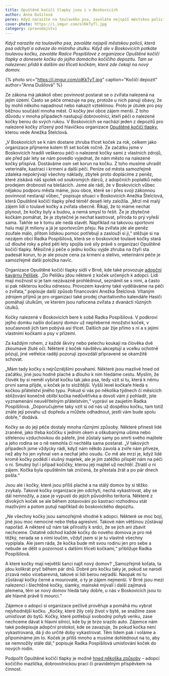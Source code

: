 ```yaml
---
title: Opuštěné kočičí tlapky jsou i v Boskovicích
author: Anna Dušilová
perex: Když narazíte na toulavého psa, zavoláte nejspíš městskou policii, která psa odveze do útulku. Když ale potkáte toulavou kočku, zavoláte Radce Pospíšilové z organizace Opuštěné kočičí tlapky a donesete kočku do jejího domácího kočičího depozitu.
cover-photo: https://i.imgur.com/olKkTyTl.jpg
category: zpravodajství
---
```


*Když narazíte na toulavého psa, zavoláte nejspíš městskou policii, která psa odchytí a odveze do místního útulku. Když ale v Boskovicích potkáte toulavou kočku, zavoláte Radce Pospíšilové z organizace Opuštěné kočičí tlapky a donesete kočku do jejího domácího kočičího depozitu. Tam se nalezenec přidá k dalším asi třiceti kočkám, které zde čekají na nový domov.*

{% photo src="https://i.imgur.com/olKkTyT.jpg" caption="Kočičí depozit" author="Anna Dušilová" %}

Ze zákona má jakákoli obec povinnost postarat se o zvířata nalezená na jejím území. Často se péče omezuje na psy, protože u nich panují obavy, že by mohli někoho napadnout nebo nakazit vzteklinou. Proto je útulek pro psy běžnou součástí mnoha měst. O kočky jeví obce zájem menší. Z toho důvodu v mnoha případech nastupují dobrovolníci, kteří péči o nalezené kočky berou do svých rukou. V Boskovicích se nachází jeden z depozitů pro nalezené kočky zřízený pod hlavičkou organizace [Opuštěné kočičí tlapky](http://www.kocicitlapky.cz), kterou vede Anežka Štelclová.

„V Boskovicích se k nám dostane zhruba třicet koček za rok, celkem jako organizace přijmeme kolem tří set koček ročně. Ze začátku jsme v Boskovicích hradili veškerou péči o nalezené kočky sami z vlastních zdrojů, ale před pár lety se nám povedlo vyjednat, že nám město na nalezené kočky přispívá. Dostáváme osm set korun na kočku. Z toho musíme uhradit veterináře, kastraci i krmení a další péči. Peníze od města samozřejmě zdaleka nepokrývají všechny náklady, zbytek proto doplácíme z peněz, které získává náš spolek od soukromých dárců, z adopčních poplatků nebo prodejem drobností na blešácích. Jsme ale rádi, že v Boskovicích vůbec nějakou podporu města máme, jsou obce, které se i přes svoji zákonnou povinnost nestarají vůbec,“ popisuje situaci v Boskovicích Anežka Štelclová, která Opuštěné kočičí tlapky před téměř deseti lety založila. „Mrzí mě malý zájem lidí o toulavé kočky a zvířata obecně. Říkají, že to máme nechat plynout, že kočky byly a budou, a nemá smysl to řešit. Že je zbytečné kočkám pomáhat, že je zbytečné je nechat kastrovat, příroda to prý vyřeší sama. Takhle se k tomu ale nedá stavět. Například na takovou sportovní halu mají jít miliony a já je sportovcům přeju. Na zvířata jde ale peněz zoufale málo, přitom lidskou pomoc potřebují a zaslouží si ji,“ stěžuje si na nezájem obcí Radka Pospíšilová, která se o boskovické toulavé kočky stará už dlouhé roky a před pěti lety spojila své síly právě s organizací Opuštěné kočičí tlapky. Měsíčně ji péče o jednu kočku vyjde zhruba na čtyři sta padesát korun, to je ale pouze cena za krmení a stelivo, veterinární péče je samozřejmě další položka navíc.

Organizace Opuštěné kočičí tlapky sídlí v Brně, kde také provozuje [adopční kavárnu Pelíšek](http://www.kocicipelisek.cz). „Do Pelíšku jdou některé z koček určených k adopci. Lidi mají možnost si je tam nezávazně prohlédnout, seznámit se s nimi, a často si pak některou kočku odnesou. Provozem kavárny také vyděláváme na péči o zvířata,“ popisuje další způsob financování Anežka Štelclová. Vítaným zdrojem příjmů je pro organizaci také prodej charitativního kalendáře Hasiči pomáhají útulkům, ve kterém jsou nafocena zvířata z dvanácti různých útulků.

Kočky nalezené v Boskovicích bere k sobě Radka Pospíšilová. V podkroví jejího domku našlo dočasný domov už nepřeberné množství koček, v současnosti jich tam pobývá asi třicet. Dalších pár žije přímo s ní a s jejími vlastními kočkami a psy v přízemí.

Za každým rohem, z každé škvíry nebo pelechu koukají na člověka dvě zkoumavé žluté oči. Některé z koček návštěvu akceptují a vcelku ochotně pózují, jiné vetřelce raději pozorují zpovzdálí připravené se okamžitě schovat.

„Mám tady kočky s nejrůznějšími povahami. Některé jsou mazlivé hned od začátku, jiné jsou hodně plaché a dlouho k nim hledáme cestu. Myslím, že člověk by si neměl vybírat kočku tak jako psa, tedy vzít si tu, která k němu první sama přijde, u koček je to složitější. Vyšší level kočkaře hledá s kočkou přátelství jiného typu. Pokud si vás po několika týdnech či měsících sbližování konečně oblíbí kočka nedůvěřivka a dovolí vám ji pohladit, jste vyznamenáni neuvěřitelným přátelstvím,“ vypráví se zaujetím Radka Pospíšilová. „Doporučujeme taky vzít si od nás už dospělou kočku, tam totiž znáte její povahu už dopředu a můžete odhadnout, jestli vám bude spolu dobře,“ dodává.

Kočky se do její péče dostaly mnoha různými způsoby. Některé přinesli lidé zraněné, jako třeba kočičku s jedním okem a oškubanýma ušima nebo střelenou vzduchovkou do páteře, jiné zůstaly samy po smrti svého majitele a jeho rodina se o ně nemohla či nechtěla sama postarat. „V takových případech jsme vždycky rádi, když nám někdo zavolá a zvíře nám přiveze, než aby ho jen vyhnal ven a nechal jeho osudu. Co mě ale mrzí je, když lidé kromě kočky podědí i slušný majetek, ale je jim zatěžko přispět nám na péči o ni. Smutný byl i případ kočičky, kterou její majitel už nechtěl. Ztratil o ni zájem. Kočka byla opuštěním tak zničená, že přestala žrát a po pár dnech pošla.“ 

Jsou ale i kočky, které jsou příliš plaché a na stálý domov by si těžko zvykaly. Takové kočky organizace jen odchytí, nechá vykastrovat, aby se dál nemnožily, a zase je vypustí do jejich původního teritoria. Některé z divokých koček se ale během zotavování po kastraci rozhodnou stát mazlivými a potom putují například do boskovického depozitu.

„Ne všechny kočky jsou samozřejmě vhodné k adopci. Některé se moc bojí, jiné jsou moc nemocné nebo třeba agresivní. Takové nám většinou zůstávají napořád. A některé už nám tak přirostly k srdci, že se jich ani zbavit nechceme. Ostatně odchod každé kočky do nového domova je pro mě těžký, nerada se s nimi loučím, vždyť jsem si je tu vlastně všechny vypiplala. Ale jsem ráda, že kočka bude mít svou rodinu jen pro sebe a nebude se dělit o pozornost s dalšími třiceti kočkami,“ přibližuje Radka Pospíšilová.

A které kočky mají největší šanci najít nový domov? „Samozřejmě koťata, ta jdou kolikrát pryč během pár dnů. Dobré pro kočku taky je, pokud se narodí zrzavá nebo vícebarevná, takové si lidi berou nejradši. Naopak mi tu zůstávají kočky černé a mourovaté, o ty je zájem nejmenší. V Brně jsou mezi nalezenci i šlechtěné kočky, siamky, mainské mývalí i další zajímavá plemena, těm se nový domov hledá taky dobře, u nás v Boskovicích jsou to ale hlavně právě ti mourci.“

Zájemce o adopci si organizace pečlivě prověřuje a pomáhá mu vybrat nejvhodnější kočku. „Kočky, které žily celý život v bytě, se snažíme zase umisťovat do bytů. Kočky, které potřebují svobodný pohyb venku, zase nechceme dávat k hlavní silnici, kde by je brzo srazilo auto. Zájemce nám také podepisuje adopční protokol, kde se zavazuje, že pokud kočka není vykastrovaná, dá ji do určité doby vykastrovat. Těm lidem pak i voláme a připomínáme jim to. Koček je příliš mnoho a musíme dohlédnout na to, aby se nemnožily stále dál,“ popisuje Radka Pospíšilová umisťování koček do nových rodin.

Podpořit Opuštěné kočičí tlapky je možné [hned několika způsoby](http://www.kocicitlapky.cz/jak-nam-muzete-pomoci/) – adopcí kočičího mazlíčka, dobrovolnickou prací či pravidelným příspěvkem na činnost.